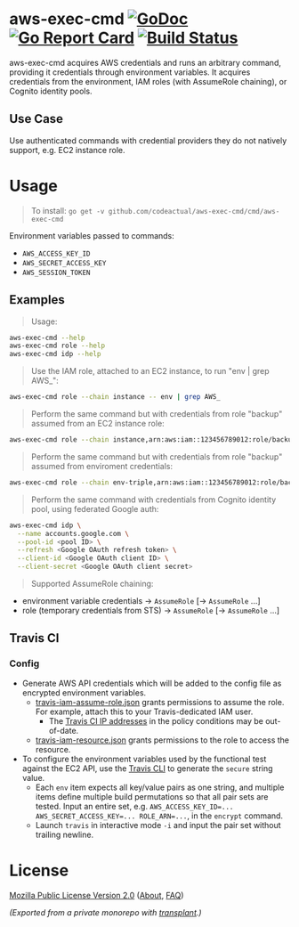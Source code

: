 # aws-exec-cmd [![GoDoc](https://godoc.org/github.com/codeactual/aws-exec-cmd?status.svg)](https://godoc.org/github.com/codeactual/aws-exec-cmd) [![Go Report Card](https://goreportcard.com/badge/github.com/codeactual/aws-exec-cmd)](https://goreportcard.com/report/github.com/codeactual/aws-exec-cmd) [![Build Status](https://travis-ci.org/codeactual/aws-exec-cmd.png)](https://travis-ci.org/codeactual/aws-exec-cmd)

aws-exec-cmd acquires AWS credentials and runs an arbitrary command, providing it credentials through environment variables. It acquires credentials from the environment, IAM roles (with AssumeRole chaining), or Cognito identity pools.

## Use Case

Use authenticated commands with credential providers they do not natively support, e.g. EC2 instance role.

# Usage

> To install: `go get -v github.com/codeactual/aws-exec-cmd/cmd/aws-exec-cmd`

Environment variables passed to commands:

- `AWS_ACCESS_KEY_ID`
- `AWS_SECRET_ACCESS_KEY`
- `AWS_SESSION_TOKEN`

## Examples

> Usage:

```bash
aws-exec-cmd --help
aws-exec-cmd role --help
aws-exec-cmd idp --help
```

> Use the IAM role, attached to an EC2 instance, to run "env | grep AWS_":

```bash
aws-exec-cmd role --chain instance -- env | grep AWS_
```

> Perform the same command but with credentials from role "backup" assumed from an EC2 instance role:

```bash
aws-exec-cmd role --chain instance,arn:aws:iam::123456789012:role/backup -- env | grep AWS_
```

> Perform the same command but with credentials from role "backup" assumed from enviroment credentials:

```bash
aws-exec-cmd role --chain env-triple,arn:aws:iam::123456789012:role/backup -- env | grep AWS_
```

> Perform the same command with credentials from Cognito identity pool, using federated Google auth:

```bash
aws-exec-cmd idp \
  --name accounts.google.com \
  --pool-id <pool ID> \
  --refresh <Google OAuth refresh token> \
  --client-id <Google OAuth client ID> \
  --client-secret <Google OAuth client secret>
```

> Supported AssumeRole chaining:

- environment variable credentials -> `AssumeRole` [-> `AssumeRole` ...]
- role (temporary credentials from STS) -> `AssumeRole` [-> `AssumeRole` ...]

## Travis CI

### Config

- Generate AWS API credentials which will be added to the config file as encrypted environment variables.
  - [travis-iam-assume-role.json](testdata/iam/travis-iam-assume-role.json) grants permissions to assume the role. For example, attach this to your Travis-dedicated IAM user.
    - The [Travis CI IP addresses](https://docs.travis-ci.com/user/ip-addresses/) in the policy conditions may be out-of-date.
  - [travis-iam-resource.json](testdata/iam/travis-iam-resource.json) grants permissions to the role to access the resource.
- To configure the environment variables used by the functional test against the EC2 API, use the [Travis CLI](https://docs.travis-ci.com/user/encryption-keys/#usage) to generate the `secure` string value.
  - Each `env` item expects all key/value pairs as one string, and multiple items define multiple build permutations so that all pair sets are tested. Input an entire set, e.g. `AWS_ACCESS_KEY_ID=... AWS_SECRET_ACCESS_KEY=... ROLE_ARN=...`, in the `encrypt` command.
  - Launch `travis` in interactive mode `-i` and input the pair set without trailing newline.

# License

[Mozilla Public License Version 2.0](https://www.mozilla.org/en-US/MPL/2.0/) ([About](https://www.mozilla.org/en-US/MPL/), [FAQ](https://www.mozilla.org/en-US/MPL/2.0/FAQ/))

*(Exported from a private monorepo with [transplant](https://github.com/codeactual/transplant).)*
